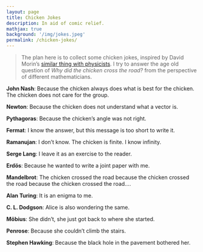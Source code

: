 ```yaml
---
layout: page
title: Chicken Jokes
description: In aid of comic relief.
mathjax: true
background: '/img/jokes.jpeg'
permalink: /chicken-jokes/
---
```


>The plan here is to collect some chicken jokes, inspired by David Morin’s [similar thing with physicists](https://www.physics.harvard.edu/academics/undergrad/chickenroad). I try to answer the age old question of *Why did the chicken cross the road?* from the perspective of different mathematicians.

**John Nash**: Because the chicken always does what is best for the chicken. The chicken does not care for the group.

**Newton**: Because the chicken does not understand what a vector is.

**Pythagoras**: Because the chicken’s angle was not right.

**Fermat**: I know the answer, but this message is too short to write it.

**Ramanujan**: I don’t know. The chicken is finite. I know infinity.

**Serge Lang**: I leave it as an exercise to the reader.

**Erdös**: Because he wanted to write a joint paper with me.

**Mandelbrot**: The chicken crossed the road because the chicken crossed the road because the chicken crossed the road….

**Alan Turing**: It is an enigma to me.

**C. L. Dodgson**: Alice is also wondering the same.

**Möbius**: She didn’t, she just got back to where she started.

**Penrose**: Because she couldn’t climb the stairs.

**Stephen Hawking**: Because the black hole in the pavement bothered her.
